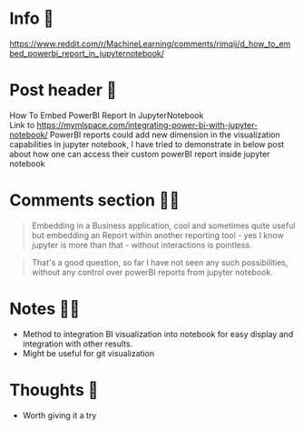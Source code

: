 # Info 📌
https://www.reddit.com/r/MachineLearning/comments/rimqij/d_how_to_embed_powerbi_report_in_jupyternotebook/

# Post header 📝
How To Embed PowerBI Report In JupyterNotebook  
Link to https://mymlspace.com/integrating-power-bi-with-jupyter-notebook/
PowerBI reports could add new dimension in the visualization capabilities in jupyter notebook, I have tried to demonstrate in below post about how one can access their custom powerBI report inside jupyter notebook

# Comments section 👂🏻
>Embedding in a Business application, cool and sometimes quite useful but embedding an Report within another reporting tool - yes I know jupyter is more than that - without interactions is pointless.

>That's a good question, so far I have not seen any such possibilities, without any control over powerBI reports from jupyter notebook.

# Notes ✍🏻
- Method to integration BI visualization into notebook for easy display and integration with other results.
- Might be useful for git visualization

# Thoughts 💭
- Worth giving it a try